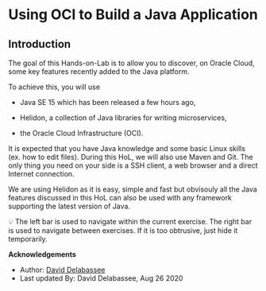 # Using OCI to Build a Java Application

## Introduction


The goal of this Hands-on-Lab is to allow you to discover, on Oracle Cloud, some key features recently added to the Java platform.

To achieve this, you will use 

* Java SE 15 which has been released a few hours ago,

* Helidon, a collection of Java libraries for writing microservices,

* the Oracle Cloud Infrastructure (OCI).
 
It is expected that you have Java knowledge and some basic Linux skills (ex. how to edit files). During this HoL, we will also use Maven and Git. The only thing you need on your side is a SSH client, a web browser and a direct Internet connection.

We are using Helidon as it is easy, simple and fast but obvisouly all the Java features discussed in this HoL can also be used with any framework supporting the latest version of Java.
 
💡 The left bar is used to navigate within the current exercise. The right bar is used to navigate between exercises. If it is too obtrusive, just hide it temporarily.

**Acknowledgements**

 - Author: [David Delabassee](https://delabassee.com)
 - Last updated By: David Delabassee, Aug 26 2020
